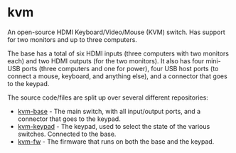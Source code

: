 # kvm
An open-source HDMI Keyboard/Video/Mouse (KVM) switch. Has support for two monitors and up to three computers.

The base has a total of six HDMI inputs (three computers with two monitors each) and two HDMI outputs (for the two monitors). It also has four mini-USB ports (three computers and one for power), four USB host ports (to connect a mouse, keyboard, and anything else), and a connector that goes to the keypad.

The source code/files are split up over several different repositories:
* [kvm-base](https://github.com/thatoddmailbox/kvm-base) - The main switch, with all input/output ports, and a connector that goes to the keypad.
* [kvm-keypad](https://github.com/thatoddmailbox/kvm-keypad) - The keypad, used to select the state of the various switches. Connected to the base.
* [kvm-fw](https://github.com/thatoddmailbox/kvm-fw) - The firmware that runs on both the base and the keypad.